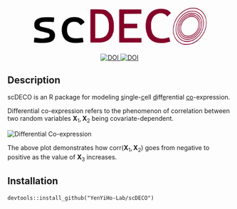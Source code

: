 <p align="center">
  <img src="./images/scdeco_logo.svg" alt="scDECO logo" width="400">
</p>

<div align="center">
  <a href="https://doi.org/10.1111/biom.13701">
    <img src="https://img.shields.io/badge/DOI-doi.org%2F10.1111%2Fbiom.13701-blue" alt="DOI">
  </a>
  <a href="https://doi.org/10.1111/biom.13457">
    <img src="https://img.shields.io/badge/DOI-doi.org%2F10.1111%2Fbiom.13457-blue" alt="DOI">
  </a>
</div>





## Description

scDECO is an R package for modeling <ins>s</ins>ingle-<ins>c</ins>ell <ins>d</ins>iff<ins>e</ins>rential <ins>co</ins>-expression.

Differential co-expression refers to the phenomenon of correlation between two random variables $\boldsymbol{X}_1, \boldsymbol{X}_2$ being covariate-dependent. 

<img src="images/dynamic_corr_plot.svg" alt="Differential Co-expression" width="600">

The above plot demonstrates how $\text{corr}\left(\boldsymbol{X}_1, \boldsymbol{X}_2\right)$ goes from negative to positive as the value of $\boldsymbol{X}_3$ increases.





## Installation

```{r, eval=FALSE, message=FALSE, warning=FALSE}
devtools::install_github("YenYiHo-Lab/scDECO")
```









